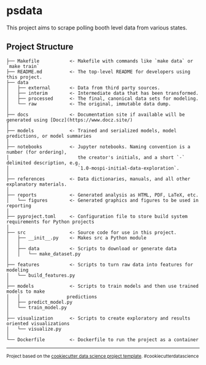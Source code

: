 psdata
==============================

This project aims to scrape polling booth level data from various states.

Project Structure
------------

    ├── Makefile           <- Makefile with commands like `make data` or `make train`
    ├── README.md          <- The top-level README for developers using this project.
    ├── data
    │   ├── external       <- Data from third party sources.
    │   ├── interim        <- Intermediate data that has been transformed.
    │   ├── processed      <- The final, canonical data sets for modeling.
    │   └── raw            <- The original, immutable data dump.
    │
    ├── docs               <- Documentation site if available will be generated using [Docz](https://www.docz.site/)
    │
    ├── models             <- Trained and serialized models, model predictions, or model summaries
    │
    ├── notebooks          <- Jupyter notebooks. Naming convention is a number (for ordering),
    │                         the creator's initials, and a short `-` delimited description, e.g.
    │                         `1.0-mospi-initial-data-exploration`.
    │
    ├── references         <- Data dictionaries, manuals, and all other explanatory materials.
    │
    ├── reports            <- Generated analysis as HTML, PDF, LaTeX, etc.
    │   └── figures        <- Generated graphics and figures to be used in reporting
    │
    ├── pyproject.toml     <- Configuration file to store build system requirements for Python projects
    │
    ├── src                <- Source code for use in this project.
    │   ├── __init__.py    <- Makes src a Python module
    │   │
    │   ├── data           <- Scripts to download or generate data
    │   │   └── make_dataset.py
    │
    ├── features           <- Scripts to turn raw data into features for modeling
    │   └── build_features.py
    │
    ├── models             <- Scripts to train models and then use trained models to make
    │   │                 predictions
    │   ├── predict_model.py
    │   └── train_model.py
    │
    ├── visualization      <- Scripts to create exploratory and results oriented visualizations
    │   └── visualize.py
    │
    └── Dockerfile         <- Dockerfile to run the project as a container
    
--------

<p><small>Project based on the <a target="_blank" href="https://drivendata.github.io/cookiecutter-data-science/">cookiecutter data science project template</a>. #cookiecutterdatascience</small></p>
